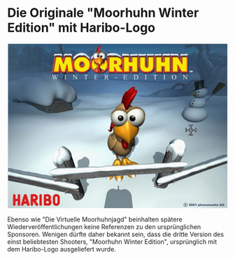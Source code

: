 # Die Originale "Moorhuhn Winter Edition" mit Haribo-Logo

![](https://github.com/jatardine/IA-Rejects/blob/main/moorhuhnwinter/Screenshot%20(363).png?raw=true)

Ebenso wie "Die Virtuelle Moorhuhnjagd" beinhalten spätere Wiederveröffentlichungen keine Referenzen zu den ursprünglichen Sponsoren. Wenigen dürfte daher bekannt sein, dass die dritte Version des einst
beliebtesten Shooters, "Moorhuhn Winter Edition", ursprünglich mit dem Haribo-Logo ausgeliefert wurde.
